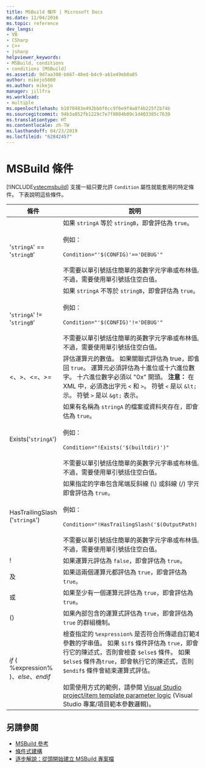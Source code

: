 ```yaml
---
title: MSBuild 條件 | Microsoft Docs
ms.date: 11/04/2016
ms.topic: reference
dev_langs:
- VB
- CSharp
- C++
- jsharp
helpviewer_keywords:
- MSBuild, conditions
- conditions [MSBuild]
ms.assetid: 9d7aa308-b667-48ed-b4c9-a61e49eb0a85
author: mikejo5000
ms.author: mikejo
manager: jillfra
ms.workload:
- multiple
ms.openlocfilehash: b1070483e492bbbf6cc9f6e9f4a8f4b225f2b74b
ms.sourcegitcommit: 94b3a052fb1229c7e7f8804b09c1d403385c7630
ms.translationtype: HT
ms.contentlocale: zh-TW
ms.lasthandoff: 04/23/2019
ms.locfileid: "62842457"
---
```

# <a name="msbuild-conditions"></a>MSBuild 條件
[!INCLUDE[vstecmsbuild](../extensibility/internals/includes/vstecmsbuild_md.md)] 支援一組只要允許 `Condition` 屬性就能套用的特定條件。 下表說明這些條件。

|條件|說明|
|---------------|-----------------|
|'`stringA`' == '`stringB`'|如果 `stringA` 等於 `stringB`，即會評估為 `true`。<br /><br /> 例如：<br /><br /> `Condition="'$(CONFIG)'=='DEBUG'"`<br /><br /> 不需要以單引號括住簡單的英數字元字串或布林值。 不過，需要使用單引號括住空白值。|
|'`stringA`' != '`stringB`'|如果 `stringA` 不等於 `stringB`，即會評估為 `true`。<br /><br /> 例如：<br /><br /> `Condition="'$(CONFIG)'!='DEBUG'"`<br /><br /> 不需要以單引號括住簡單的英數字元字串或布林值。 不過，需要使用單引號括住空白值。|
|\<、>、\<=、>=|評估運算元的數值。 如果關聯式評估為 true，即會傳回 `true`。 運算元必須評估為十進位或十六進位數字。 十六進位數字必須以 "0x" 開頭。 **注意：** 在 XML 中，必須逸出字元 `<` 和 `>`。 符號 `<` 是以 `&lt;` 表示。 符號 `>` 是以 `&gt;` 表示。|
|Exists('`stringA`')|如果有名稱為 `stringA` 的檔案或資料夾存在，即會評估為 `true`。<br /><br /> 例如：<br /><br /> `Condition="!Exists('$(builtdir)')"`<br /><br /> 不需要以單引號括住簡單的英數字元字串或布林值。 不過，需要使用單引號括住空白值。|
|HasTrailingSlash ('`stringA`')|如果指定的字串包含尾端反斜線 (\\) 或斜線 (/) 字元，即會評估為 `true`。<br /><br /> 例如：<br /><br /> `Condition="!HasTrailingSlash('$(OutputPath)')"`<br /><br /> 不需要以單引號括住簡單的英數字元字串或布林值。 不過，需要使用單引號括住空白值。|
|!|如果運算元評估為 `false`，即會評估為 `true`。|
|及|如果這兩個運算元都評估為 `true`，即會評估為 `true`。|
|或|如果至少有一個運算元評估為 `true`，即會評估為 `true`。|
|()|如果內部包含的運算式評估為 `true`，即會評估為 `true` 的群組機制。|
|$if$ ( %expression% )、$else$、$endif$|檢查指定的 `%expression%` 是否符合所傳遞自訂範本參數的字串值。 如果 `$if$` 條件評估為 `true`，即會執行它的陳述式，否則會檢查 `$else$` 條件。 如果 `$else$` 條件為`true`，即會執行它的陳述式，否則 `$endif$` 條件會結束運算式評估。<br /><br /> 如需使用方式的範例，請參閱 [Visual Studio project/item template parameter logic](http://stackoverflow.com/questions/6709057/visual-studio-project-item-template-parameter-logic) (Visual Studio 專案/項目範本參數邏輯)。|

## <a name="see-also"></a>另請參閱
- [MSBuild 參考](../msbuild/msbuild-reference.md)
- [條件式建構](../msbuild/msbuild-conditional-constructs.md)
- [逐步解說：從頭開始建立 MSBuild 專案檔](../msbuild/walkthrough-creating-an-msbuild-project-file-from-scratch.md)
